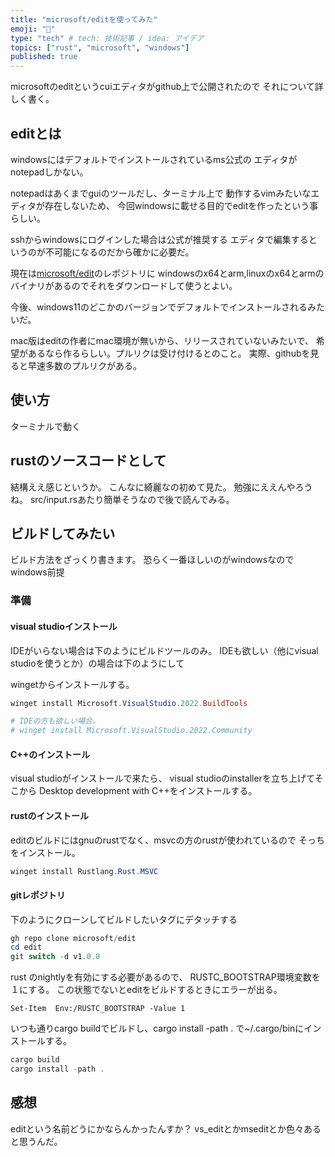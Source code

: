 ```yaml
---
title: "microsoft/editを使ってみた"
emoji: "📝"
type: "tech" # tech: 技術記事 / idea: アイデア
topics: ["rust", "microsoft", "windows"]
published: true
---
```


microsoftのeditというcuiエディタがgithub上で公開されたので
それについて詳しく書く。

## editとは

windowsにはデフォルトでインストールされているms公式の
エディタがnotepadしかない。

notepadはあくまでguiのツールだし、ターミナル上で
動作するvimみたいなエディタが存在しないため、
今回windowsに載せる目的でeditを作ったという事らしい。

sshからwindowsにログインした場合は公式が推奨する
エディタで編集するというのが不可能になるのだから確かに必要だ。

現在は[microsoft/edit](https://github.com/microsoft/edit)のレポジトリに
windowsのx64とarm,linuxのx64とarmのバイナリがあるのでそれをダウンロードして使うとよい。

今後、windows11のどこかのバージョンでデフォルトでインストールされるみたいだ。

mac版はeditの作者にmac環境が無いから、リリースされていないみたいで、
希望があるなら作るらしい。プルリクは受け付けるとのこと。
実際、githubを見ると早速多数のプルリクがある。

## 使い方

ターミナルで動く

## rustのソースコードとして

結構ええ感じというか。
こんなに綺麗なの初めて見た。
勉強にええんやろうね。
src/input.rsあたり簡単そうなので後で読んでみる。

## ビルドしてみたい

ビルド方法をざっくり書きます。
恐らく一番ほしいのがwindowsなので
windows前提

### 準備

#### visual studioインストール

IDEがいらない場合は下のようにビルドツールのみ。
IDEも欲しい（他にvisual studioを使うとか）の場合は下のようにして

wingetからインストールする。

```powershell
winget install Microsoft.VisualStudio.2022.BuildTools

# IDEの方も欲しい場合。
# winget install Microsoft.VisualStudio.2022.Community
```

#### C++のインストール

visual studioがインストールで来たら、
visual studioのinstallerを立ち上げてそこから
Desktop development with C++をインストールする。

#### rustのインストール

editのビルドにはgnuのrustでなく、msvcの方のrustが使われているので
そっちをインストール。

```powershell
winget install Rustlang.Rust.MSVC
```

#### gitレポジトリ

下のようにクローンしてビルドしたいタグにデタッチする

```powershell
gh repo clone microsoft/edit
cd edit
git switch -d v1.0.0
```

rust のnightlyを有効にする必要があるので、
RUSTC_BOOTSTRAP環境変数を１にする。
この状態でないとeditをビルドするときにエラーが出る。

```
Set-Item  Env:/RUSTC_BOOTSTRAP -Value 1
```

いつも通りcargo buildでビルドし、cargo install -path .
で~/.cargo/binにインストールする。

```powershell
cargo build
cargo install -path .
```

## 感想

editという名前どうにかならんかったんすか？
vs_editとかmseditとか色々あると思うんだ。